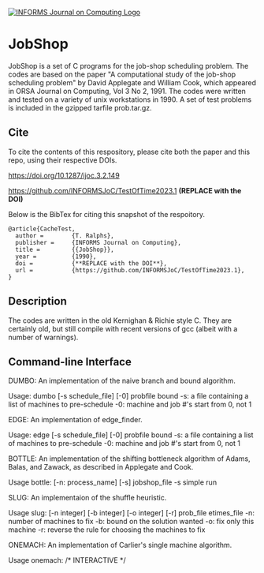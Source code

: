 [![INFORMS Journal on Computing Logo](https://INFORMSJoC.github.io/logos/INFORMS_Journal_on_Computing_Header.jpg)](https://pubsonline.informs.org/journal/ijoc)

# JobShop

JobShop is a set of C programs for the job-shop scheduling problem. The codes are based on the paper "A computational study of the job-shop scheduling problem" by David Applegate and William Cook, which appeared in ORSA Journal on Computing, Vol 3 No 2, 1991. The codes were written and tested on a variety of unix workstations in 1990. A set of test problems is included in the gzipped tarfile prob.tar.gz.

## Cite

To cite the contents of this respository, please cite both the paper and this repo, using their respective DOIs.

https://doi.org/10.1287/ijoc.3.2.149

https://github.com/INFORMSJoC/TestOfTime2023.1 **(REPLACE with the DOI)**

Below is the BibTex for citing this snapshot of the respoitory.

```
@article{CacheTest,
  author =        {T. Ralphs},
  publisher =     {INFORMS Journal on Computing},
  title =         {{JobShop}},
  year =          {1990},
  doi =           {**REPLACE with the DOI**},
  url =           {https://github.com/INFORMSJoC/TestOfTime2023.1},
}  
```

## Description

The codes are written in the old Kernighan & Richie style C. They are certainly old, but still compile with recent versions of gcc (albeit with a number of warnings).

## Command-line Interface

DUMBO: An implementation of the naive branch and bound algorithm.

Usage: dumbo [-s schedule_file] [-0] probfile bound 
         -s: a file containing a list of machines to pre-schedule 
         -0: machine and job #'s start from 0, not 1 

EDGE: An implementation of edge_finder.

Usage: edge [-s schedule_file] [-0] probfile bound
         -s: a file containing a list of machines to pre-schedule
         -0: machine and job #'s start from 0, not 1

BOTTLE: An implementation of the shifting bottleneck algorithm of Adams, Balas, and Zawack, as described in Applegate and Cook.

Usage bottle: [-n: process_name] [-s] jobshop_file
         -s simple run

SLUG: An implementaion of the shuffle heuristic.

Usage slug: [-n integer] [-b integer] [-o integer] [-r] prob_file etimes_file
         -n: number of machines to fix
         -b: bound on the solution wanted
         -o: fix only this machine
         -r: reverse the rule for choosing the machines to fix

ONEMACH: An implementation of Carlier's single machine algorithm.

Usage onemach: /* INTERACTIVE */
